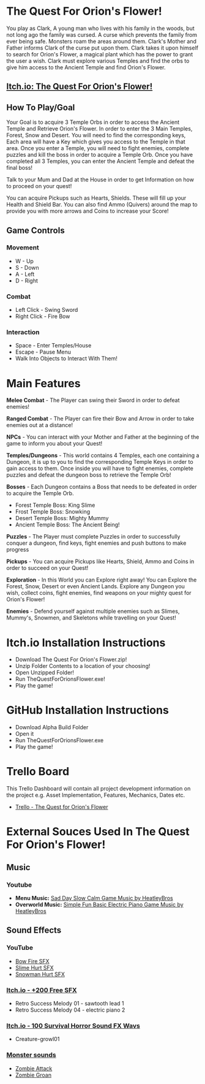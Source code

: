 # The Quest For Orion's Flower!
You play as Clark, A young man who lives with his family in the woods, but not long ago the family was cursed. A curse which prevents the family from ever being safe. Monsters roam the areas around them. Clark's Mother and Father informs Clark of the curse put upon them. Clark takes it upon himself to search for Orion's Flower, a magical plant which has the power to grant the user a wish. Clark must explore various Temples and find the orbs to give him access to the Ancient Temple and find Orion's Flower.

## [Itch.io: The Quest For Orion's Flower!](https://cwispy.itch.io/the-quest-for-orions-flower)

## How To Play/Goal
Your Goal is to acquire 3 Temple Orbs in order to access the Ancient Temple and Retrieve Orion's Flower. In order to enter the 3 Main Temples, Forest, Snow and Desert. You will need to find the corresponding keys, Each area will have a Key which gives you access to the Temple in that area. Once you enter a Temple, you will need to fight enemies, complete puzzles and kill the boss in order to acquire a Temple Orb. Once you have completed all 3 Temples, you can enter the Ancient Temple and defeat the final boss!

Talk to your Mum and Dad at the House in order to get Information on how to proceed on your quest!

You can acquire Pickups such as Hearts, Shields. These will fill up your Health and Shield Bar. You can also find Ammo (Quivers) around the map to provide you with more arrows and Coins to increase your Score!

## Game Controls
### Movement
- W - Up
- S - Down
- A - Left
- D - Right

### Combat
- Left Click - Swing Sword
- Right Click - Fire Bow

### Interaction
- Space - Enter Temples/House
- Escape - Pause Menu
 - Walk Into Objects to Interact With Them!
 
# Main Features
**Melee Combat** - The Player can swing their Sword in order to defeat enemies!

**Ranged Combat** - The Player can fire their Bow and Arrow in order to take enemies out at a distance!

**NPCs** - You can interact with your Mother and Father at the beginning of the game to inform you about your Quest!

**Temples/Dungeons** - This world contains 4 Temples, each one containing a Dungeon, it is up to you to find the corresponding Temple Keys in order to gain access to them. Once inside you will have to fight enemies, complete puzzles and defeat the dungeon boss to retrieve the Temple Orb!

**Bosses** - Each Dungeon contains a Boss that needs to be defeated in order to acquire the Temple Orb. 
- Forest Temple Boss: King Slime 
- Frost Temple Boss: Snowking 
- Desert Temple Boss: Mighty Mummy 
- Ancient Temple Boss: The Ancient Being!

**Puzzles** - The Player must complete Puzzles in order to successfully conquer a dungeon, find keys, fight enemies and push buttons to make progress

**Pickups** - You can acquire Pickups like Hearts, Shield, Ammo and Coins in order to succeed on your Quest!

**Exploration** - In this World you can Explore right away! You can Explore the Forest, Snow, Desert or even Ancient Lands. Explore any Dungeon you wish, collect coins, fight enemies, find weapons on your mighty quest for Orion's Flower!

**Enemies** - Defend yourself against multiple enemies such as Slimes, Mummy's, Snowmen, and Skeletons while travelling on your Quest!

# Itch.io Installation Instructions
- Download The Quest For Orion's Flower.zip!
- Unzip Folder Contents to a location of your choosing!
- Open Unzipped Folder!
- Run TheQuestForOrionsFlower.exe!
- Play the game!

# GitHub Installation Instructions
- Download Alpha Build Folder
- Open it
- Run TheQuestForOrionsFlower.exe
- Play the game!

# Trello Board
This Trello Dashboard will contain all project development information on the project e.g. Asset Implementation, Features, Mechanics, Dates etc. 
- [Trello - The Quest for Orion's Flower](https://trello.com/b/aG4i8prK/soft166-unity-project-the-quest-for-orions-flower)

# External Souces Used In The Quest For Orion's Flower!

## Music
### Youtube
- **Menu Music:** [Sad Day Slow Calm Game Music by HeatleyBros](https://www.youtube.com/watch?v=b379EuphMo8)
- **Overworld Music:** [Simple Fun Basic Electric Piano Game Music by HeatleyBros](https://www.youtube.com/watch?v=yGsDMA0_rXg)

## Sound Effects
### YouTube
- [Bow Fire SFX](https://www.youtube.com/watch?v=FXQNUzIjB_M)
- [Slime Hurt SFX](https://www.youtube.com/watch?v=qOTXh4CEqaM)
- [Snowman Hurt SFX](https://www.youtube.com/watch?v=2LtEPWwp36E)

### [Itch.io - +200 Free SFX](https://kronbits.itch.io/freesfx)
- Retro Success Melody 01 - sawtooth lead 1
- Retro Success Melody 04 - electric piano 2

### [Itch.io - 100 Survival Horror Sound FX Wavs](https://psionicgames.itch.io/100-survival-horror-sound-fx-wavs)
- Creature-growl01

### [Monster sounds](https://www.shockwave-sound.com/free-sound-effects/monster-sounds)
- [Zombie Attack](https://www.shockwave-sound.com/sound-effects/monster-sounds/zombie%20attack.wav)
- [Zombie Groan](https://www.shockwave-sound.com/sound-effects/monster-sounds/zombie%20groan%201.wav)
